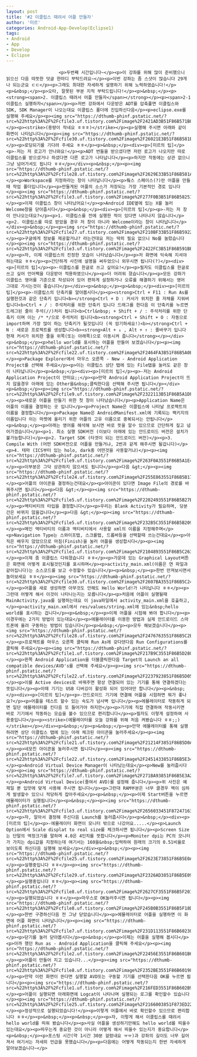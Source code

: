 ```yaml
---
layout: post
title: '#2 이클립스 때려서 어플 만들자'
author: '미르'
categories: Android-App-Develop(Eclipse1)
tags:
- Android
- App
- Develop
- Eclipse
---
```



<script> location.href='https://cafe.naver.com/develoid/286056' ; </script>


















						<p>두번째 시간입니다~</p><p>이 강좌를 위해 많이 준비했으니 읽으신 다음 따뜻한 덧글 한마디 부탁드려요~</p><p>이번 강좌는 좀 스샷이 많습니다 29개나 되는군요 ㄷㄷ</p><p>그래도 최대한 자세하게 설명하기 위해 노력하였습니다!</p><p>&nbsp;</p><p>오타, 잘못된 부분 지적 부탁드립니다!</p><p>&nbsp;</p><p><strong><span>2. 이클립스 때려서 어플 만들자</span></strong></p><p><span>2-1 이클립스 실행하자</span></p><p>저번 강좌에서 다운받은 ADT를 압축풀면 이클립스와 SDK, SDK Manager이 나오는대요 이클립스 폴더에 진입하신다음</p><p>eclipse.exe를 실행해 주세요</p><p><img src="https://dthumb-phinf.pstatic.net/?src=%22http%3A%2F%2Fcfile3.uf.tistory.com%2Fimage%2F2421AD3B51F86B571B0BEF%22&amp;type=cafe_wa740"></p><p><strike>(용량이 작네요 ㅎㅎㅎ)</strike></p><p>실행해 주시면 아래와 같이 화면이 나타납니다</p><p><img src="https://dthumb-phinf.pstatic.net/?src=%22http%3A%2F%2Fcfile30.uf.tistory.com%2Fimage%2F26021E3B51F86B581EF513%22&amp;type=cafe_wa740"></p><p>로딩되기를 기다려 주세요 ㅎㅎ</p><p>&nbsp;</p><div><p>[미르의 팁]</p><p>-저는 저 로고가 안나와요!</p><p>ADT 번들을 받으셨다면 저런 로고가 나오지만 따로 이클립스를 받으셨거나 하셨다면 다른 로고가 나타납니다</p><p>하지만 작동에는 상관 없으니 그냥 넘어가셔도 됩니다 ㅎㅎ</p></div><p>&nbsp;</p><p><img src="https://dthumb-phinf.pstatic.net/?src=%22http%3A%2F%2Fcfile28.uf.tistory.com%2Fimage%2F2629E33B51F86B581ABE30%22&amp;type=cafe_wa740"></p><p>Workspace를 지정하라는 창이 나타납니다</p><p>웤스 스페이스(?)란 어플을 만들때 작업 폴더입니다</p><p>만들게된 어플의 소스가 저장되는 가장 기본적인 경로 입니다</p><p><img src="https://dthumb-phinf.pstatic.net/?src=%22http%3A%2F%2Fcfile3.uf.tistory.com%2Fimage%2F277F0B3B51F86B58251638%22&amp;type=cafe_wa740"></p><p>이제 이클립스 창이 나타났어요!</p><p>Android IDE옆에 있는 X를 눌러 Welcome창을 닫아줍시다</p><p>&nbsp;</p><div><p>[미르의 팁]</p><p>-저는 저 창이 안나오는대요?</p><p>1. 이클립스를 전에 실행한 적이 있다면 나타나지 않습니다</p><p>2. 이클립스를 따로 받았을 경우 저 창이 아니라 Welcome이라는 창이 나타납니다</p></div><p>&nbsp;</p><p><img src="https://dthumb-phinf.pstatic.net/?src=%22http%3A%2F%2Fcfile27.uf.tistory.com%2Fimage%2F210BF33B51F86B5922FD8A%22&amp;type=cafe_wa740"></p><p>구글에게 정보를 제공할거냐? 라는건대요 저는 딱히 필요 없으니 No를 눌렀습니다</p><p><img src="https://dthumb-phinf.pstatic.net/?src=%22http%3A%2F%2Fcfile3.uf.tistory.com%2Fimage%2F2422FC3B51F86B591BE479%22&amp;type=cafe_wa740"></p><p>자, 이제 이클립스의 진정한 모습이 나타났습니다</p><p>저 화면에 익숙해 지셔야 하는대요 ㅎㅎ</p><p>간단하게 사진에 설명을 써두었으니 외우시면 됩니다(?)</p><div><p>[미르의 팁]</p><p>-이클립스를 한글로 쓰고 싶어요!</p><p>필자도 이클립스를 한글로 쓰고 싶어 언어팩을 다운받아 적용하였으나</p><p>더 어려워 졌습니다</p><p>모든 강좌가 이클립스 영어를 기준으로 작성되어 있어 편하게 설정하거나 오류를 해결하기 위해서는 영어 그대로 가시는것이 좋습니다</p></div><p>&nbsp;</p><p>&nbsp;</p><div><p>[미르의 팁]</p><p>-이클립스의 단축키를 알아봅시다</p><p><strong>Ctrl + F11 : Run As를 실행한것과 같은 단축키 입니다<b></strong>Ctrl + D : 커서가 위치한 줄 자체를 지워버립니다<b>Ctrl + / : 주석처리를 위한 단축키 입니다 드래그를 한다음 이 단축키를 누르면 드레그된 줄이 주석(//)처리 됩니다<b>Ctrl&nbsp; + Shift + / : 주석처리를 위한 단축키 이며 이는 /* */으로 주석처리 됩니다<b><strong>Ctrl + Shift + O : 자동으로 import하며 가장 많이 하는 단축키가 될것입니다 (꼭 암기하세요!)<b></strong>Ctrl + N : 새로운 프로젝트를 생성합니다<b><strong>Alt + ↓ , Alt + ↑ : 줄바꾸기 입니다 현재 커서가 위치한 줄을 위쪽(또는 아래쪽)으로 이동시켜 줍니다</strong></p></div><p>&nbsp;</p><p>hello world를 표시하는 어플을 만들어 보겠습니다</p><p><img src="https://dthumb-phinf.pstatic.net/?src=%22http%3A%2F%2Fcfile22.uf.tistory.com%2Fimage%2F2464FA3B51F86B5A0E6F3B%22&amp;type=cafe_wa740"></p><p>Package Explorer에서 마우스 오른쪽 - New - Android Application Project를 선택해 주세요</p><p>이는 이클립스 상단 탭에 있는 File탭을 눌러도 같은 창이 나타납니다</p><p>&nbsp;</p><div><p>[미르의 팁]</p><p>-저는 Android Application Project이 안떠요;;</p><p>만약 Android Application Project이 뜨지 않을경우 아래에 있는 Other을&nbsp;클릭한다음 선택해 주시면 됩니다</p></div><p>&nbsp;</p><p><img src="https://dthumb-phinf.pstatic.net/?src=%22http%3A%2F%2Fcfile9.uf.tistory.com%2Fimage%2F2322113B51F86B5A1DFDF4%22&amp;type=cafe_wa740"></p><p>새로운 어플을 만들기 위한 첫 창이 나타났습니다</p><p>Application Name은 어플의 이름을 결정하는 곳 입니다</p><p>Project Name은 이클립스에 나타날 프로젝트의 이름을 결정합니다</p><p>Package Name은 AndroidManifest.xml에 기록되는 팩키지의 이름입니다 이는 마켓에 올리기 위한 어플의 고유 이름으로 중복되서는 안됩니다</p><p>&nbsp;</p><p>아래는 영어를 해석해 보시면 바로 뜻을 알수 있으므로 간단하게 짚고 넘어가겠습니다</p><p>1. 최소 실행 SDK버전 (이보다 아래에 있는 안드로이드 버전은 설치가 불가능합니다)</p><p>2. Target SDK (타겟이 되는 안드로이드 버전)</p><p>3. Compile With (어떤 SDK버전으로 어플을 만들거냐, 2번과 같게 해주시면 될겁니다)</p><p>4. 테마 (ICS부터 있는 holo, dark중 어떤것을 사용할거냐)</p><p><img src="https://dthumb-phinf.pstatic.net/?src=%22http%3A%2F%2Fcfile9.uf.tistory.com%2Fimage%2F263F0A3551F86B5A1E4290%22&amp;type=cafe_wa740"></p><p>이부분은 그닥 상관하지 않으셔도 됩니다</p><p>다음 &gt;</p><p><img src="https://dthumb-phinf.pstatic.net/?src=%22http%3A%2F%2Fcfile24.uf.tistory.com%2Fimage%2F255E863551F86B5B17C13A%22&amp;type=cafe_wa740"></p><p>어플의 아이콘을 결정하는건대요</p><p>아이콘이 있다면 Image File의 경로를 바꿔주시면 됩니다</p><p>다음 &gt;</p><p><img src="https://dthumb-phinf.pstatic.net/?src=%22http%3A%2F%2Fcfile5.uf.tistory.com%2Fimage%2F2202493551F86B5B27B1AF%22&amp;type=cafe_wa740"></p><p>액티비티의 타입을 결정합니다</p><p>우리는 Blank Activity가 필요하며, 당분간은 바뀌지 않을겁니다</p><p>다음 &gt;</p><p><img src="https://dthumb-phinf.pstatic.net/?src=%22http%3A%2F%2Fcfile5.uf.tistory.com%2Fimage%2F232B5C3551F86B5B20917E%22&amp;type=cafe_wa740"></p><p>메인 액티비티의 이름과 액티비티에서 사용할 xml의 이름을 지정해주며</p><p>Navigation Type는 스와이프탭, 스크롤탭, 드롭바등을 선택할때 쓰는건대요</p><p>아직은 배우지 않았으므로 마침(Finish)을 눌러 어플을 생성합시다</p><p><img src="https://dthumb-phinf.pstatic.net/?src=%22http%3A%2F%2Fcfile1.uf.tistory.com%2Fimage%2F2104893551F86B5C263D71%22&amp;type=cafe_wa740"></p><p>이제 좀 이클립스 다워졌습니다 ㅎㅎ</p><p>가운데 있는 Graphical Layout버튼은 화면에 어떻게 표시될것인지를 표시하며</p><p>activity_main.xml(이름은 연 파일과 같아집니다)는 소스코드를 보고 수정할수 있습니다</p><p>&nbsp;</p><p>한번 만져보시면서 놀아보세요 ㅎㅎ</p><p><img src="https://dthumb-phinf.pstatic.net/?src=%22http%3A%2F%2Fcfile30.uf.tistory.com%2Fimage%2F2607BA3551F86B5C2496E5%22&amp;type=cafe_wa740"></p><p>어플을 새로 생성하면 아무것도 안해도 Hello World!가 나타납니다 ㅎㅎ</p><p>그런대 어떻게 해서 이것이 나타나는지는 모릅니다</p><p>처음에 어플이 실행될때 MainActivity.java를 실행하는대요 이 java파일에서 activity_main.xml을 호출하고,</p><p>activity_main.xml에서 res/values/string.xml에 있는&nbsp;hello world를 표시하는 겁니다</p><p>&nbsp;</p><p>이제 어플을 시험해 봐야 합니다</p><p>이경우에는 2가지 방법이 있는대요</p><p>에뮬레이터를 이용한 방법과 실제 안드로이드 스마트폰에 올려 구동하는 방법이 있습니다</p><p>&nbsp;</p><p>모두 해보겠습니다</p><p><img src="https://dthumb-phinf.pstatic.net/?src=%22http%3A%2F%2Fcfile28.uf.tistory.com%2Fimage%2F2476763551F86B5C2BA78A%22&amp;type=cafe_wa740"></p><p>프로젝트를 마우스 오른쪽 클릭해 Run As에 갖다댄다음 Run Configurations를 클릭해 주세요</p><p><img src="https://dthumb-phinf.pstatic.net/?src=%22http%3A%2F%2Fcfile1.uf.tistory.com%2Fimage%2F217B9C3551F86B5D2802DB%22&amp;type=cafe_wa740"></p><p>왼쪽 Android Application을 더블클릭한다음 Target의 Launch an all compatible devices/AVD's를 선택해 주세요</p><p><img src="https://dthumb-phinf.pstatic.net/?src=%22http%3A%2F%2Fcfile22.uf.tistory.com%2Fimage%2F2237923851F86B5D05FF43%22&amp;type=cafe_wa740"></p><p>이를 Active devices로 바꿔주면 항상 연결되어 있는 기기를 통해 연결하겠다는 뜻입니다</p><p>이때 기기는 USB 디버깅이 활성화 되어 있어야만 합니다</p><p>&nbsp;</p><div><p>[미르의 팁]</p><p>-안드로이드 기기에 연결해 어플을 시험하면 뭐가 좋나요?</p><p>어플을 테스트 할수 있는 속도가 넘사벽 입니다</p><p>에뮬레이터로 작동하게 되면 일단 에뮬레이터를 킨다음 또 들어가야 하지만</p><p>기기에 직접 연결하여 작동시키면 바로 기기에서 작동하는 모습을 볼수 있으므로 편리합니다</p><p>필자도 이렇게 설정하여 사용중입니다</p><p><strike>(에뮬레이터를 오늘 강좌를 위해 처음 켜봤습니다 ㅎㅎ;;)</strike></p></div><p>&nbsp;</p><p>&nbsp;</p><p>만약 에뮬레이터를 통해 실행하려면 상단 이클립스 탭에 있는 아래 체크된 아이콘을 눌러주세요</p><p><img src="https://dthumb-phinf.pstatic.net/?src=%22http%3A%2F%2Fcfile21.uf.tistory.com%2Fimage%2F21214F3851F86B5D0AB79E%22&amp;type=cafe_wa740"></p><p>네모친 아이콘을 눌러주시면 됩니다</p><p><img src="https://dthumb-phinf.pstatic.net/?src=%22http%3A%2F%2Fcfile22.uf.tistory.com%2Fimage%2F2451433851F86B5E3427C9%22&amp;type=cafe_wa740"></p><p>Android Virtual Device Manager이 나타났는대요</p><p>New를 눌러줍시다</p><p><img src="https://dthumb-phinf.pstatic.net/?src=%22http%3A%2F%2Fcfile7.uf.tistory.com%2Fimage%2F271BA93851F86B5E3A2B0A%22&amp;type=cafe_wa740"></p><p>Android Virtual Device(줄여서 AVD)를 설정해 줍니다</p><p>위 사진은 예제일 뿐 입맛에 맞게 사용해 주시면 됩니다</p><p>그런대 RAM부분은 너무 클경우 렉이 심하게 발생할수 있으니 적당하게 잡아주세요</p><p>&nbsp;</p><p>이제 Start버튼을 누르면 에뮬레이터가 실행됩니다</p><p>&nbsp;</p><p><img src="https://dthumb-phinf.pstatic.net/?src=%22http%3A%2F%2Fcfile3.uf.tistory.com%2Fimage%2F2656033451F87247163F0B%22&amp;type=cafe_wa740"></p><p>자, 알아서 결정해 주신다음 Launch를 눌러줍시다</p><p>&nbsp;</p><div><p>[미르의 팁]</p><p>-에뮬레이터 화면이 모니터 밖으로 나갔어요.....</p><p>Launch Option에서 Scale displat to real size를 체크하시면 됩니다</p><p>Screen Size는 단말의 액정크기를 말하며 4.0은 4인치를 뜻합니다</p><p>Moniter dpi는 PC의 모니터가 가지는 dpi값을 지정하는데 여기서는 160을&nbsp;입력하여 원래의 크기의 0.51비율로 보이도록 하신다음 실행해 보세요</p></div><p>&nbsp;</p><p><img src="https://dthumb-phinf.pstatic.net/?src=%22http%3A%2F%2Fcfile25.uf.tistory.com%2Fimage%2F2623E73851F86B5E0A4593%22&amp;type=cafe_wa740"></p><p>실행중입니다 ㅎㅎ</p><p><img src="https://dthumb-phinf.pstatic.net/?src=%22http%3A%2F%2Fcfile29.uf.tistory.com%2Fimage%2F2326AD3851F86B5E09CCA9%22&amp;type=cafe_wa740"></p><p>실행중입니다 ㅎㅎ</p><p><img src="https://dthumb-phinf.pstatic.net/?src=%22http%3A%2F%2Fcfile8.uf.tistory.com%2Fimage%2F2627CF3551F86B5F20120D%22&amp;type=cafe_wa740"></p><p>실행되었습니다 ㅎㅎ</p><p>마우스로 OK눌러주시면 됩니다</p><p><img src="https://dthumb-phinf.pstatic.net/?src=%22http%3A%2F%2Fcfile8.uf.tistory.com%2Fimage%2F245B0B3551F86B5F18DA04%22&amp;type=cafe_wa740"></p><p>한번 구경하신다음 전 그냥 닫았습니다</p><p>에뮬레이터로 어플을 실행하면 이 화면에 어플 화면이 나타납니다</p><p><img src="https://dthumb-phinf.pstatic.net/?src=%22http%3A%2F%2Fcfile7.uf.tistory.com%2Fimage%2F231D113551F86B60230AA2%22&amp;type=cafe_wa740"></p><p>닫기를 눌러 닫아봅시다</p><p>&nbsp;</p><p>이제는 어플을 실행해 봅시다</p><p>아까 했던 Run as - Android Application을 클릭해 주세요</p><p><img src="https://dthumb-phinf.pstatic.net/?src=%22http%3A%2F%2Fcfile2.uf.tistory.com%2Fimage%2F22456E3551F86B601B6998%22&amp;type=cafe_wa740"></p><p>어플이 만들어 지고 있습니다...</p><p><img src="https://dthumb-phinf.pstatic.net/?src=%22http%3A%2F%2Fcfile8.uf.tistory.com%2Fimage%2F2352BE3551F86B6019873B%22&amp;type=cafe_wa740"></p><p>만약 이런 화면이 뜬다면 실행할 AVD또는 구동할 기기를 선택한다음 OK를 누르면 됩니다</p><p><img src="https://dthumb-phinf.pstatic.net/?src=%22http%3A%2F%2Fcfile1.uf.tistory.com%2Fimage%2F216FED3551F86B602B99F3%22&amp;type=cafe_wa740"></p><p>어플이 실행되면 아래화면에 Logcat이 나타나며 실행되는 로그를 확인할수 있습니다</p><p><img src="https://dthumb-phinf.pstatic.net/?src=%22http%3A%2F%2Fcfile25.uf.tistory.com%2Fimage%2F2166003851F873ED2266F9%22&amp;type=cafe_wa740"></p><p>정상적으로 실행되었습니다!</p><p>이렇게 어플에서 바로 확인할수 있으므로 편리합니다 ㅎㅎ</p><p>&nbsp;</p><p>&nbsp;</p><p>자, 이렇게 해서 이클립스를 때려서 hello world를 띄워 봤습니다</p><p>사실 어플을 생성하기만해도 hello world를 띄울수 있는대요</p><p>띄우는게 중요한 것이 아니라 어떻게 해서 띄울수 있는지가 중요합니다</p><p>&nbsp;</p><p>포스팅 시간(약 1시간 30분 걸렸내요 ㅠㅠ)과 강좌의 길이도 너무 길어져서 여기서는 자세히 언급을 못했습니다</p><p>다음에는 어떻게 작동되는지 한번 자세하게 알아보겠습니다~</p>
